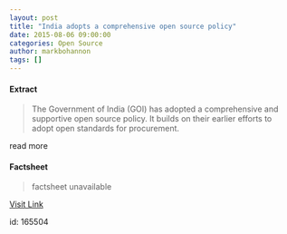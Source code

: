```yaml
---
layout: post
title: "India adopts a comprehensive open source policy"
date: 2015-08-06 09:00:00
categories: Open Source
author: markbohannon
tags: []
---
```



#### Extract
>The Government of India (GOI) has adopted a comprehensive and supportive open source policy. It builds on their earlier efforts to adopt open standards for procurement.


read more

#### Factsheet
>factsheet unavailable

[Visit Link](http://opensource.com/government/15/8/india-adopts-open-source-policy)

id:  165504
